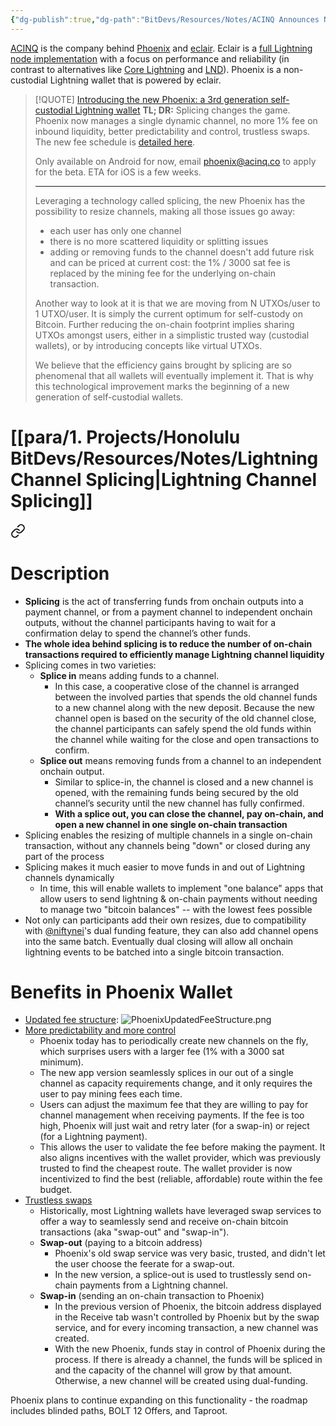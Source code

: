 ```yaml
---
{"dg-publish":true,"dg-path":"BitDevs/Resources/Notes/ACINQ Announces New Version of Phoenix Lightning Wallet That Includes Splicing.md","permalink":"/bit-devs/resources/notes/acinq-announces-new-version-of-phoenix-lightning-wallet-that-includes-splicing/","title":"ACINQ Announces New Version of Phoenix Lightning Wallet That Includes Splicing","tags":["lightning, scaling, splicing, phoenix"],"noteIcon":"3","created":"2023-07-29T16:46:43.746-10:00","updated":"2023-07-31T14:12:21.175-10:00"}
---
```




[ACINQ](https://acinq.co/about) is the company behind [Phoenix](https://phoenix.acinq.co/) and [eclair](https://github.com/ACINQ/eclair). Eclair is a [full Lightning node implementation](https://acinq.co/blog/eclair-architecture) with a focus on performance and reliability (in contrast to alternatives like [Core Lightning](https://corelightning.org/) and [LND](https://docs.lightning.engineering/lightning-network-tools/lnd)). Phoenix is a non-custodial Lightning wallet that is powered by eclair.

> [!QUOTE] [Introducing the new Phoenix: a 3rd generation self-custodial Lightning wallet](https://acinq.co/blog/phoenix-splicing-update)
> **TL; DR:** Splicing changes the game. Phoenix now manages a single dynamic channel, no more 1% fee on inbound liquidity, better predictability and control, trustless swaps. The new fee schedule is [detailed here](https://acinq.co/blog/phoenix-splicing-update#fee-comparison).
> 
> Only available on Android for now, email phoenix@acinq.co to apply for the beta. ETA for iOS is a few weeks.
> 
> ---
> 
> Leveraging a technology called splicing, the new Phoenix has the possibility to resize channels, making all those issues go away:
> - each user has only one channel
> - there is no more scattered liquidity or splitting issues
> - adding or removing funds to the channel doesn't add future risk and can be priced at current cost: the 1% / 3000 sat fee is replaced by the mining fee for the underlying on-chain transaction.
> 
> Another way to look at it is that we are moving from N UTXOs/user to 1 UTXO/user. It is simply the current optimum for self-custody on Bitcoin. Further reducing the on-chain footprint implies sharing UTXOs amongst users, either in a simplistic trusted way (custodial wallets), or by introducing concepts like virtual UTXOs.
> 
> We believe that the efficiency gains brought by splicing are so phenomenal that all wallets will eventually implement it. That is why this technological improvement marks the beginning of a new generation of self-custodial wallets.

# [[para/1. Projects/Honolulu BitDevs/Resources/Notes/Lightning Channel Splicing\|Lightning Channel Splicing]]

<div class="transclusion internal-embed is-loaded"><a class="markdown-embed-link" href="/bit-devs/resources/notes/lightning-channel-splicing/#description" aria-label="Open link"><svg xmlns="http://www.w3.org/2000/svg" width="24" height="24" viewBox="0 0 24 24" fill="none" stroke="currentColor" stroke-width="2" stroke-linecap="round" stroke-linejoin="round" class="svg-icon lucide-link"><path d="M10 13a5 5 0 0 0 7.54.54l3-3a5 5 0 0 0-7.07-7.07l-1.72 1.71"></path><path d="M14 11a5 5 0 0 0-7.54-.54l-3 3a5 5 0 0 0 7.07 7.07l1.71-1.71"></path></svg></a><div class="markdown-embed">



# Description

- **Splicing** is the act of transferring funds from onchain outputs into a payment channel, or from a payment channel to independent onchain outputs, without the channel participants having to wait for a confirmation delay to spend the channel’s other funds.
- **The whole idea behind splicing is to reduce the number of on-chain transactions required to efficiently manage Lightning channel liquidity**
- Splicing comes in two varieties:
	- **Splice in** means adding funds to a channel. 
		- In this case, a cooperative close of the channel is arranged between the involved parties that spends the old channel funds to a new channel along with the new deposit. Because the new channel open is based on the security of the old channel close, the channel participants can safely spend the old funds within the channel while waiting for the close and open transactions to confirm.
	- **Splice out** means removing funds from a channel to an independent onchain output. 
		- Similar to splice-in, the channel is closed and a new channel is opened, with the remaining funds being secured by the old channel’s security until the new channel has fully confirmed.
		- **With a splice out, you can close the channel, pay on-chain, and open a new channel in one single on-chain transaction**
- Splicing enables the resizing of multiple channels in a single on-chain transaction, without any channels being "down" or closed during any part of the process
- Splicing makes it much easier to move funds in and out of Lightning channels dynamically
	- In time, this will enable wallets to implement "one balance" apps that allow users to send lightning & on-chain payments without needing to manage two "bitcoin balances" -- with the lowest fees possible
- Not only can participants add their own resizes, due to compatibility with [@niftynei](https://github.com/niftynei)'s dual funding feature, they can also add channel opens into the same batch. Eventually dual closing will allow all onchain lightning events to be batched into a single bitcoin transaction.



</div></div>


# Benefits in Phoenix Wallet

- [Updated fee structure](https://acinq.co/blog/phoenix-splicing-update#fee-comparison):
![PhoenixUpdatedFeeStructure.png](/img/user/para/artifacts/PhoenixUpdatedFeeStructure.png)
- [More predictability and more control](https://acinq.co/blog/phoenix-splicing-update#more-predictability-and-more-control)
	- Phoenix today has to periodically create new channels on the fly, which surprises users with a larger fee (1% with a 3000 sat minimum).
	- The new app version seamlessly splices in our out of a single channel as capacity requirements change, and it only requires the user to pay mining fees each time.
	- Users can adjust the maximum fee that they are willing to pay for channel management when receiving payments. If the fee is too high, Phoenix will just wait and retry later (for a swap-in) or reject (for a Lightning payment).
	- This allows the user to validate the fee before making the payment. It also aligns incentives with the wallet provider, which was previously trusted to find the cheapest route. The wallet provider is now incentivized to find the best (reliable, affordable) route within the fee budget.
- [Trustless swaps](https://acinq.co/blog/phoenix-splicing-update#trustless-swaps)
	- Historically, most Lightning wallets have leveraged swap services to offer a way to seamlessly send and receive on-chain bitcoin transactions (aka "swap-out" and "swap-in").
	- **Swap-out** (paying to a bitcoin address)
		- Phoenix's old swap service was very basic, trusted, and didn't let the user choose the feerate for a swap-out.
		- In the new version, a splice-out is used to trustlessly send on-chain payments from a Lightning channel.
	- **Swap-in** (sending an on-chain transaction to Phoenix)
		- In the previous version of Phoenix, the bitcoin address displayed in the Receive tab wasn't controlled by Phoenix but by the swap service, and for every incoming transaction, a new channel was created.
		- With the new Phoenix, funds stay in control of Phoenix during the process. If there is already a channel, the funds will be spliced in and the capacity of the channel will grow by that amount. Otherwise, a new channel will be created using dual-funding.

Phoenix plans to continue expanding on this functionality - the roadmap includes blinded paths, BOLT 12 Offers, and Taproot.